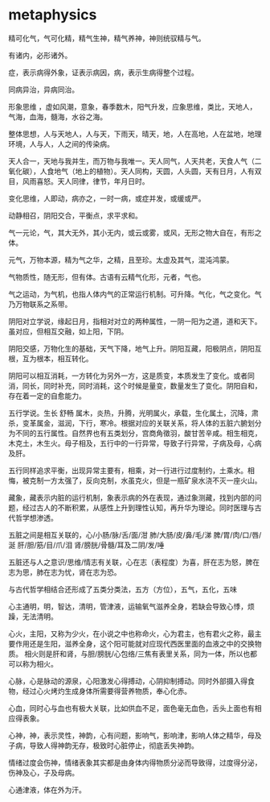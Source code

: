 # metaphysics

精可化气，气可化精，精气生神，精气养神，神则统驭精与气。

有诸内，必形诸外。

症，表示病得外象，证表示病因，病，表示生病得整个过程。

同病异治，异病同治。

形象思维 ，虚如风潮，意象，春季数木，阳气升发，应象思维，类比，天地人，气海，血海，髓海，水谷之海。

整体思想，人与天地人，人与天，下雨天，晴天，地，人在高地，人在盆地，地理环境，人与人，人之间的传染病。

天人合一，天地与我并生，而万物与我唯一。天人同气，人天共老，天食人气（二氧化碳），人食地气（地上的植物）。天人同构，天圆，人头圆，天有日月，人有双目，风雨喜怒。天人同律，律节，年月日时。

变化思维，人即动，病亦之，一时一病，或症并发，或缓或严。

动静相召，阴阳交合，平衡点，求平求和。

气一元论，气，其大无外，其小无内，或云或雾，或风，无形之物大自在，有形之体。

元气，万物本源，精为气之华，之精，且至珍。太虚及其气，混沌鸿蒙。

气物质性，随无形，但有体。古语有云精气化形，元者，气也。

气之运动，为气机，也指人体内气的正常运行机制。可升降。气化，气之变化。气乃万物联系之系带。

阴阳对立学说，缘起日月，指相对对立的两种属性，一阴一阳为之道，道和天下。虽对应，但相互交融，如上阳，下阴。

阴阳交感，万物化生的基础，天气下降，地气上升。阴阳互藏，阳极阴点，阴阳互根，互为根本，相互转化。

阴阳可以相互消耗，一方转化为另外一方，这是质变，本质发生了变化。或者同消，同长，同时补充，同时消耗，这个时候是量变，数量发生了变化。阴阳自和，存在着一定的自愈能力。

五行学说。生长 舒畅 属木，炎热，升腾，光明属火，承载，生化属土，沉降，肃杀，变革属金，滋润，下行，寒冷。根据对应的关联关系，将人体的五脏六腑划分为不同的五行属性。自然界也有五类划分，宫商角徵羽，酸甘苦辛咸。相生相克，木克土，木生火。母子相及，五行中的一行异常，导致子行异常，子病及母，心病及肝。

五行同样追求平衡，出现异常主要有，相乘，对一行进行过度制约，土乘水。相悔，被克制一方太强了，反向克制，水虽克火，但是一瓶矿泉水浇不灭一座火山。

藏象，藏表示内脏的运行机制，象表示病的外在表现，通过象测藏，找到内部的问题，经过古人的不断积累，从感性上升到理性认知，再升华为理论。同时医理与古代哲学想渗透。

五脏之间是相互关联的，心/小肠/脉/舌/面/泔   肺/大肠/皮/鼻/毛/涕  脾/胃/肉/口/唇/涎  肝/胆/筋/目/爪/泪 肾/膀胱/骨髓/耳及二阴/发/唾

五脏还与人之意识/思维/情志有关联，心在志（表程度）为喜，肝在志为怒，脾在志为思，肺在志为忧，肾在志为恐。

与古代哲学相结合还形成了五类分类法，五方（方位），五气，五化，五味

心主通明，明，智达，清明，管津液，运输氧气滋养全身，若缺会导致心悸，烦躁，无法清明。

心火，主阳，又称为少火，在小说之中也称命火，心为君主，也有君火之称，最主要作用还是生阳，滋养全身，这个阳可能就对应现代西医里面的血液之中的交换物质。 相火则是肝和肾，与胆/膀胱/心包络/三焦有表里关系，同为一体，所以也都可以称为相火。

心脉，心是脉动的源泉，心阳激发心得搏动，心阴抑制搏动。同时外部摄入得食物，经过心火烤灼生成身体所需要得营养物质，奉心化赤。

心血，同时心与血也有极大关联，比如供血不足，面色毫无血色，舌头上面也有相应得表象。

心神，神，表示灵性，神韵，心有问题，影响气，影响津，影响人体之精华，母及子病，导致人得神韵无存，极致时心脏停止，彻底丢失神韵。

情绪过度会伤神，情绪表象其实都是由身体内得物质分泌而导致得，过度得分泌，伤神及心，子及母病。

心通津液，体在外为汗。
